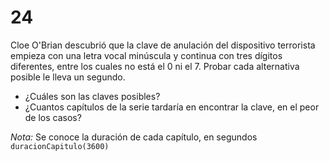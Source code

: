 # 24

Cloe O'Brian descubrió que la clave de anulación del dispositivo terrorista empieza con una letra vocal minúscula y continua con tres dígitos diferentes, entre los cuales no está el 0 ni el 7. Probar cada alternativa posible le lleva un segundo. 
* ¿Cuáles son las claves posibles?
* ¿Cuantos capítulos de la serie tardaría en encontrar la clave, en el peor de los casos? 

*Nota:*
Se conoce la duración de cada capítulo, en segundos 
`duracionCapitulo(3600) `

